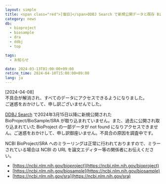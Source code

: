 ```yaml
---
layout: simple
title: <span class="red">[復旧]</span>DDBJ Search で新規公開データと既存 BioProject の一部にアクセスできません
category: news
db:
  - bioproject
  - biosample
  - dra
  - ddbj
  - top

tags:
  - お知らせ

date: 2024-03-13T01:00:00+09:00
retire_time: 2024-04-10T15:00:00+09:00
lang: ja
---
```


<span class="red">[2024-04-08]</span>    
不具合が解消され、すべてのデータにアクセスできるようになりました。    
ご迷惑をおかけして、申し訳ございませんでした。    
    

[DDBJ Search](https://ddbj.nig.ac.jp/search) で2024年3月15日以降に新規公開された BioProject/BioSample/SRA が取り込まれていません。また、過去に公開され取り込まれていた BioProject の一部データが not found になりアクセスできません。ご迷惑をおかけして、申し訳御座いません。不具合の原因を調査中です。   

NCBI BioProject/SRA へのミラーリングは正常に行われておりますので、ミラーされている場合は NCBI の URL を論文エディター等の関係者にお伝えください。  

* [https://ncbi.nlm.nih.gov/bioproject](https://ncbi.nlm.nih.gov/bioproject)
* [https://ncbi.nlm.nih.gov/biosample](https://ncbi.nlm.nih.gov/biosample)
* [https://ncbi.nlm.nih.gov/sra](https://ncbi.nlm.nih.gov/sra)